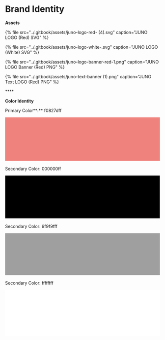 # Brand Identity

**Assets**

{% file src="../.gitbook/assets/juno-logo-red- \(4\).svg" caption="JUNO LOGO \(Red\) SVG" %}

{% file src="../.gitbook/assets/juno-logo-white-.svg" caption="JUNO LOGO \(White\) SVG" %}

{% file src="../.gitbook/assets/juno-logo-banner-red-1.png" caption="JUNO LOGO Banner \(Red\) PNG" %}

{% file src="../.gitbook/assets/juno-text-banner \(1\).png" caption="JUNO Text LOGO \(Red\) PNG" %}

\*\*\*\*

**Color Identity**

Primary Color**:** f0827dff

![](../.gitbook/assets/juno-primary-color.png)

Secondary Color: 000000ff

![](../.gitbook/assets/juno-secondary-color-black-.png)

Secondary Color: 9f9f9fff

![](../.gitbook/assets/juno-secondary-color-grey-.png)

Secondary Color: ffffffff

![](../.gitbook/assets/juno-secondary-color-white-.png)

